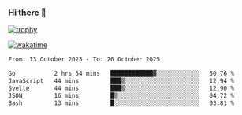 ### Hi there 👋

[![trophy](https://github-profile-trophy.vercel.app/?username=cxnky&theme=dracula)](https://github.com/ryo-ma/github-profile-trophy)

[![wakatime](https://wakatime.com/badge/user/1c39c599-5497-41b9-a5be-2c4676e7fd23.svg)](https://wakatime.com/@1c39c599-5497-41b9-a5be-2c4676e7fd23)
<!--START_SECTION:waka-->

```txt
From: 13 October 2025 - To: 20 October 2025

Go           2 hrs 54 mins   ████████████▓░░░░░░░░░░░░   50.76 %
JavaScript   44 mins         ███▒░░░░░░░░░░░░░░░░░░░░░   12.94 %
Svelte       44 mins         ███▒░░░░░░░░░░░░░░░░░░░░░   12.90 %
JSON         16 mins         █▒░░░░░░░░░░░░░░░░░░░░░░░   04.72 %
Bash         13 mins         █░░░░░░░░░░░░░░░░░░░░░░░░   03.81 %
```

<!--END_SECTION:waka-->
